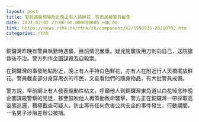 ```yaml
---
layout: post
title: 警員遇襲現場附近晚上有人持鮮花　有市民被警員截查
date: 2021-07-02 23:06:00.000000000 +08:00
link: https://news.rthk.hk/rthk/ch/component/k2/1598935-20210702.htm
categories: rthk
---
```


銅鑼灣昨晚有警員執勤時遇襲，目前情況嚴重。疑兇施襲後用刀刺向自己，送院搶救後不治。警方列作企圖謀殺及自殺案。

在銅鑼灣的事發地點附近，晚上有人手持白色鮮花，亦有人在附近行人天橋擺放鮮花。警員截查部分身穿黑衣的市民，又查看他們的隨身物品，有大批警員戒備。

警方說，早前網上有人發表煽動性帖文，呼籲他人到銅鑼灣東角道以白花悼念昨晚企圖謀殺警察的兇徒，甚至鼓吹他人再策動致命襲擊，警方正在銅鑼灣一帶採取高姿態巡邏，積極截查可疑人，防止再有任何危害公共安全的事件發生，行動期間，一名男子涉阻差辦公被捕。
